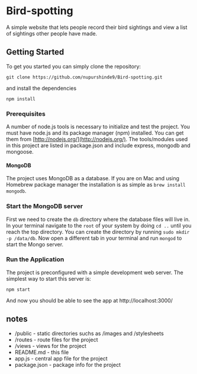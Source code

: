 # Bird-spotting
A simple website that lets people record their bird sightings and view a list of sightings other people have made.


## Getting Started
To get you started you can simply clone the repository:

```
git clone https://github.com/nupurshinde9/Bird-spotting.git
```
and install the dependencies
```
npm install
```

### Prerequisites
A number of node.js tools is necessary to initialize and test the project. You must have node.js and its package manager (npm) installed. You can get them from  [http://nodejs.org/](http://nodejs.org/). The tools/modules used in this project are listed in package.json and include express, mongodb and mongoose.

#### MongoDB
The project uses MongoDB as a database. If you are on Mac and using Homebrew package manager the installation is as simple as `brew install mongodb`.

### Start the MongoDB server
First we need to create the `db` directory where the database files will live in. In your terminal navigate to the `root` of your system by doing `cd ..` until you reach the top directory. You can create the directory by running `sudo mkdir -p /data/db`. Now open a different tab in your terminal and run `mongod` to start the Mongo server.

### Run the Application

The project is preconfigured with a simple development web server. The simplest way to start this server is:

    npm start
    
And now you should be able to see the app at http://localhost:3000/

## notes

* /public - static directories suchs as /images and /stylesheets
* /routes - route files for the project
* /views - views for the project
* README.md - this file
* app.js - central app file for the project
* package.json - package info for the project

